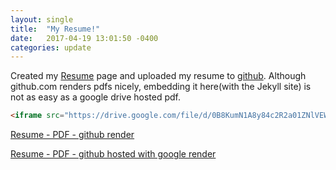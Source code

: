 ```yaml
---
layout: single
title:  "My Resume!"
date:   2017-04-19 13:01:50 -0400
categories: update
---
```


 Created my [Resume](/resume/) page and uploaded my resume to [github](https://github.com/matt555/matt555.github.io/blob/master/Matthew_Schneider_Resume.pdf).
 Although github.com renders pdfs nicely, embedding it here(with the Jekyll site) is not as easy as a google drive hosted pdf.

 ```html
 <iframe src="https://drive.google.com/file/d/0B8KumN1A8y84c2R2a01ZNlVEWjQ/preview" width="100%" height="800"></iframe>
 ```


[Resume - PDF - github render](https://github.com/matt555/matt555.github.io/blob/master/Matthew_Schneider_Resume.pdf)

[Resume - PDF - github hosted with google render](https://docs.google.com/viewer?url=https://github.com/matt555/matt555.github.io/raw/master/Matthew_Schneider_Resume.pdf)

